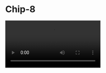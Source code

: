 # Chip-8


<video src="https://github.com/danhnguyen3107/Chip-8/blob/main/Video/tetris.mp4" width="300" />
